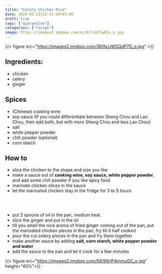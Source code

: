 ```yaml
---
title: "Celery Chicken Rice"
date: 2020-03-23T23:33:50+01:00
draft: true
tags: ["quarantine"]
categories: ["recipe"]
image: https://images2.imgbox.com/ec/6f/uVIfwRZo_o.jpg 
---
```


{{< figure src="https://images2.imgbox.com/36/fa/JWSQdP7D_o.jpg" >}}

## Ingredients:
+ chicken
+ celery
+ ginger

## Spices 
+ (Chinese) cooking wine
+ soy sauce (If you could differentiate between Sheng Chou and Lao Chou, then add both, but with more Sheng Chou and less Lao Chou)
+ salt
+ white pepper powder
+ chili powder (optional)
+ corn starch

## How to 
+ slice the chicken to the shape and size you like
+ make a sauce out of **cooking wine, soy sauce, white pepper powder**, and add some chili powder if you like spicy food
+ marinate chicken slices in the sauce
+ let the marinated chicken stay in the fridge for 3 to 5 hours
<br>

<br />

+ put 2 spoons of oil in the pan, medium heat
+ slice the ginger and put in the oil
+ till you smell the nice aroma of fried ginger coming out of the pan, put the marinated chicken pieces in the pan, fry till it half cooked
+ pour the cut celery pieces in the pan and fry them together 
+ make another sauce by adding **salt, corn starch, white pepper powder and water** 
+ add the sauce to the pan and let it cook for a few minutes

{{< figure src="https://images2.imgbox.com/59/99/jP4mmuGC_o.jpg" height="40%">}}